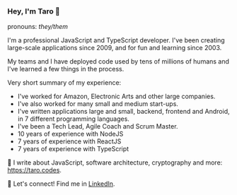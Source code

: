 ### Hey, I'm Taro 👋
pronouns: _they/them_

I'm a professional JavaScript and TypeScript developer. I've been creating large-scale applications since 2009, and for fun and learning since 2003. 

My teams and I have deployed code used by tens of millions of humans and I've learned a few things in the process. 

Very short summary of my experience:
- I've worked for Amazon, Electronic Arts and other large companies.
- I've also worked for many small and medium start-ups.
- I've written applications large and small, backend, frontend and Android, in 7 different programming languages. 
- I've been a Tech Lead, Agile Coach and Scrum Master. 
- 10 years of experience with NodeJS
- 7 years of experience with ReactJS
- 7 years of experience with TypeScript

📖 I write about JavaScript, software architecture, cryptography and more: https://taro.codes.

💪 Let's connect! Find me in [LinkedIn](https://linkedin.com/in/lautarodragan).

